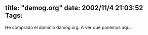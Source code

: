 title: "damog.org"
date: 2002/11/4 21:03:52
Tags: 
---
He comprado el dominio damog.org. A ver qué ponemos aquí.
